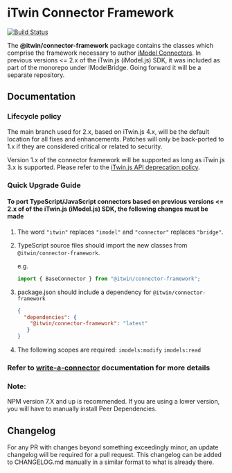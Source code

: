# iTwin Connector Framework

[![Build Status](https://bentleycs.visualstudio.com/iModelTechnologies/_apis/build/status/iTwin%20Connector%20Frameworks/iTwin.connector-framework?repoName=iTwin%2Fconnector-framework&branchName=main)](https://bentleycs.visualstudio.com/iModelTechnologies/_build/latest?definitionId=5669&repoName=iTwin%2Fconnector-framework&branchName=main)

The **@itwin/connector-framework** package contains the classes which comprise the framework necessary to author [iModel Connectors](https://www.itwinjs.org/learning/imodel-connectors/#imodel-connectors).
    In previous versions <= 2.x of the iTwin.js (iModel.js) SDK, it was included as part of the monorepo under IModelBridge.  Going forward it will be a separate repository.

## Documentation

### Lifecycle policy
The main branch used for 2.x, based on iTwin.js 4.x, will be the default location for all fixes and enhancements. Patches will only be back-ported to 1.x if they are considered critical or related to security.

Version 1.x of the connector framework will be supported as long as iTwin.js 3.x is supported. Please refer to the [iTwin.js API deprecation policy](https://www.itwinjs.org/learning/api-support-policies/#package-support-policy).

### Quick Upgrade Guide

#### To port TypeScript/JavaScript connectors based on previous versions <= 2.x of of the iTwin.js (iModel.js) SDK, the following changes must be made

1. The word `"itwin"` replaces `"imodel"` and `"connector"` replaces `"bridge"`.

2. TypeScript source files should import the new classes from `@itwin/connector-framework`.

    e.g.

    ``` javascript
    import { BaseConnector } from "@itwin/connector-framework";
    ```

3. package.json should include a dependency for `@itwin/connector-framework`

    ``` json
    {
      "dependencies": {
        "@itwin/connector-framework": "latest"
       }
    }
    ```

4. The following scopes are required: `imodels:modify` `imodels:read`

### Refer to [write-a-connector](https://www.itwinjs.org/learning/writeaconnector/) documentation for more details

### Note:
NPM version 7.X and up is recommended. If you are using a lower version, you will have to manually install Peer Dependencies.

## Changelog

For any PR with changes beyond something exceedingly minor, an update changelog will be required for a pull request. This changelog can be added to CHANGELOG.md manually in a similar format to what is already there.
